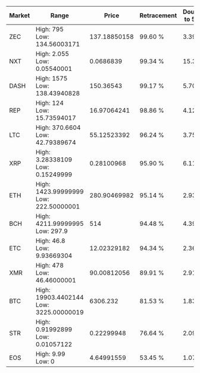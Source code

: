 | Market | Range | Price| Retracement | Doubles to 50% |
| --- | --- | --- | --- | --- |
| ZEC | High: 795<br />Low: 134.56003171 | 137.18850158 | 99.60 % | 3.39 |
| NXT | High: 2.055<br />Low: 0.05540001 | 0.0686839 | 99.34 % | 15.36 |
| DASH | High: 1575<br />Low: 138.43940828 | 150.36543 | 99.17 % | 5.70 |
| REP | High: 124<br />Low: 15.73594017 | 16.97064241 | 98.86 % | 4.12 |
| LTC | High: 370.6604<br />Low: 42.79389674 | 55.12523392 | 96.24 % | 3.75 |
| XRP | High: 3.28338109<br />Low: 0.15249999 | 0.28100968 | 95.90 % | 6.11 |
| ETH | High: 1423.99999999<br />Low: 222.50000001 | 280.90469982 | 95.14 % | 2.93 |
| BCH | High: 4211.99999995<br />Low: 297.9 | 514 | 94.48 % | 4.39 |
| ETC | High: 46.8<br />Low: 9.93669304 | 12.02329182 | 94.34 % | 2.36 |
| XMR | High: 478<br />Low: 46.46000001 | 90.00812056 | 89.91 % | 2.91 |
| BTC | High: 19903.4402144<br />Low: 3225.00000019 | 6306.232 | 81.53 % | 1.83 |
| STR | High: 0.91992899<br />Low: 0.01057122 | 0.22299948 | 76.64 % | 2.09 |
| EOS | High: 9.99<br />Low: 0 | 4.64991559 | 53.45 % | 1.07 |
